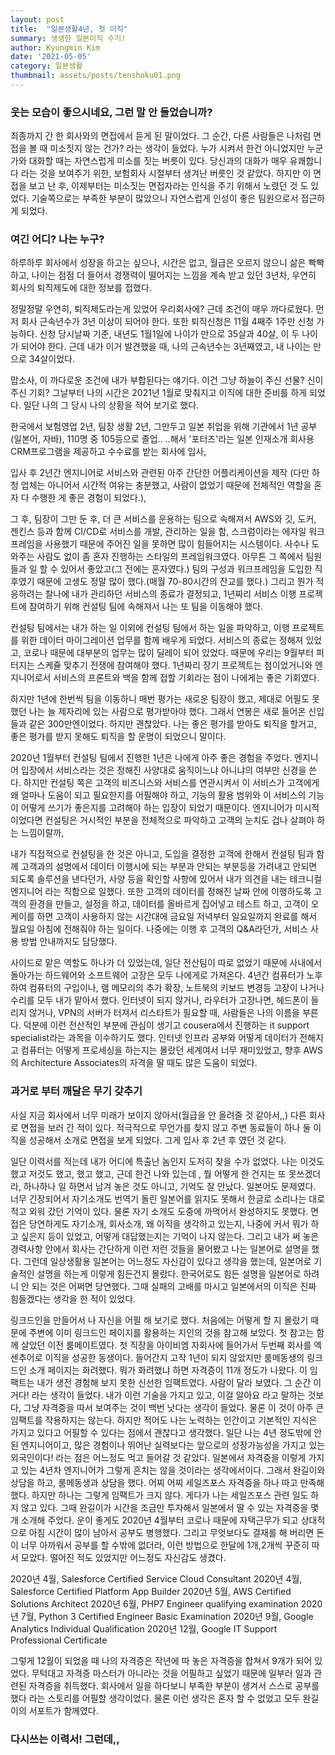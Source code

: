 ```yaml
---
layout: post
title:  "일본생활4년, 첫 이직"
summary: 생생한 일본이직 수기!
author: Kyungmin Kim
date: '2021-05-05'
category: 일본생활
thumbnail: assets/posts/tenshoku01.png
---
```


### 웃는 모습이 좋으시네요, 그런 말 안 들었습니까?

최종까지 간 한 회사와의 면접에서 듣게 된 말이었다. 
그 순간, 다른 사람들은 나처럼 면접을 볼 때 미소짓지 않는 건가? 라는 생각이 들었다. 
누가 시켜서 한건 아니었지만 누군가와 대화할 때는 자연스럽게 미소를 짓는 버릇이 있다. 당신과의 대화가 매우 유쾌합니다 라는 것을 보여주기 위한, 보험회사 시절부터 생겨난 버릇인 것 같았다. 하지만 이 면접을 보고 난 후, 이제부터는 미소짓는 면접자라는 인식을 주기 위해서 노렸던 것 도 있었다. 
기술쪽으로는 부족한 부분이 많았으니 자연스럽게 인성이 좋은 팀원으로서 접근하게 되었다.

### 여긴 어디? 나는 누구?

하루하루 회사에서 성장을 하고는 싶으나, 시간은 없고, 월급은 오르지 않으니 삶은 빡빡하고, 나이는 점점 더 들어서 경쟁력이 떨어지는 느낌을 계속 받고 있던 3년차, 우연히 회사의 퇴직제도에 대한 정보를 접했다. 

정말정말 우연히, 퇴직제도라는게 있었어 우리회사에? 근데 조건이 매우 까다로웠다. 
먼저 회사 근속년수가 3년 이상이 되어야 한다. 또한 퇴직신청은 11월 4째주 1주만 신청 가능하다. 
신청 당시날짜 기준, 내년도 1월1일에 나이가 만으로 35살과 40살, 이 두 나이가 되어야 한다. 
근데 내가 이거 발견했을 때, 나의 근속년수는 3년째였고, 내 나이는 만으로 34살이었다. 

맙소사, 이 까다로운 조건에 내가 부합된다는 얘기다. 이건 그냥 하늘이 주신 선물? 신이 주신 기회? 그날부터 나의 시간은 2021년 1월로 맞춰지고 이직에 대한 준비를 하게 되었다. 일단 나의 그 당시 나의 상황을 적어 보기로 했다. 

한국에서 보험영업 2년, 팀장 생활 2년, 
그만두고 일본 취업을 위해 기관에서 1년 공부(일본어, 자바), 110명 중 105등으로 졸업..
..해서 '포터즈'라는 일본 인재소개 회사용 CRM프로그램을 제공하고 수수료를 받는 회사에 입사,

입사 후 2년간 엔지니어로 서비스와 관련된 아주 간단한 어플리케이션을 제작 (다만 하청 업체는 아니어서 시간적 여유는 충분했고, 사람이 없었기 때문에 전체적인 역할을 혼자 다 수행한 게 좋은 경험이 되었다.), 

그 후, 팀장이 그만 둔 후, 더 큰 서비스를 운용하는 팀으로 속해져서 AWS와 깃, 도커, 젠킨스 등과 함께 CI/CD로 서비스를 개발, 관리하는 일을 함, 스크럼이라는 에자일 워크프레임을 사용했기 때문에 주어진 일을 못하면 많이 힘들어지는 시스템이다. 사수나 도와주는 사람도 없이 좀 혼자 진행하는 스타일의 프레임워크였다. 아무튼 그 쪽에서 팀원들과 일 할 수 있어서 좋았고(그 전에는 혼자였다.) 팀의 구성과 워크프레임을 도입한 직후였기 때문에 고생도 정말 많이 했다.(매월 70-80시간의 잔교를 했다.) 그리고 뭔가 적응하려는 찰나에 내가 관리하던 서비스의 종료가 결정되고, 1년짜리 서비스 이행 프로젝트에 참여하기 위해 컨설팅 팀에 속해져서 나는 또 팀을 이동해야 했다.

컨설팅 팀에서는 내가 하는 일 이외에 컨설팅 팀에서 하는 일을 파악하고, 이행 프로젝트를 위한 데이터 마이그레이션 업무를 함께 배우게 되었다. 서비스의 종료는 정해져 있었고, 코로나 때문에 대부분의 업무는 많이 딜레이 되어 있었다. 때문에 우리는 9월부터 피터지는 스케쥴 맞추기 전쟁에 참여해야 했다. 1년짜리 장기 프로젝트는 첨이었거니와 엔지니어로서 서비스의 프론트와 백을 함께 접할 기회라는 점이 나에게는 좋은 기회였다. 

하지만 1년에 한번씩 팀을 이동하니 매번 평가는 새로운 팀장이 했고, 제대로 어필도 못했던 나는 늘 제자리에 있는 사람으로 평가받아야 했다. 그래서 연봉은 새로 들어온 신입들과 같은 300만엔이었다.
하지만 괜찮았다. 나는 좋은 평가를 받아도 퇴직을 할거고, 좋은 평가를 받지 못해도 퇴직을 할 운명이 되었으니 말이다.

2020년 1월부터 컨설팅 팀에서 진행한 1년은 나에게 아주 좋은 경험을 주었다. 엔지니어 입장에서 서비스라는 것은 정해진 사양대로 움직이느냐 아니냐의 여부만 신경을 쓴다. 하지만 컨설팅 쪽은 고객의 비즈니스와 서비스를 연관시켜서 이 서비스가 고객에게 왜 얼마나 도움이 되고 필요한지를 어필해야 하고, 기능의 활용 범위와 이 서비스의 기능이 어떻게 쓰기가 좋은지를 고려해야 하는 입장이 되었기 때문이다. 엔지니어가 미시적이었다면 컨설팅은 거시적인 부분을 전체적으로 파악하고 고객의 눈치도 겁나 살펴야 하는 느낌이랄까,

내가 직접적으로 컨설팅을 한 것은 아니고, 도입을 결정한 고객에 한해서 컨설팅 팀과 함께 고객과의 설명에서 데이터 이행시에 되는 부분과 안되는 부분등을 가려내고 안되면 되도록 솔루션을 낸다던가, 사양 등을 확인할 사항에 있어서 내가 의견을 내는 테크니컬 엔지니어 라는 직함으로 일했다. 또한 고객의 데이터를 정해진 날짜 안에 이행하도록 고객의 환경을 만들고, 설정을 하고, 데이터를 올바르게 집어넣고 테스트 하고, 고객이 오케이를 하면 고객이 사용하지 않는 시간대에 금요일 저녁부터 일요일까지 완료를 해서 월요일 아침에 전해줘야 하는 일이다. 나중에는 이행 후 고객의 Q&A라던가, 서비스 사용 방법 안내까지도 담당했다.

사이드로 맡은 역할도 하나가 더 있었는데, 일단 전산팀이 따로 없었기 때문에 사내에서 돌아가는 하드웨어와 소프트웨어 고장은 모두 나에게로 가져온다. 4년간 컴퓨터가 노후하여 컴퓨터의 구입이나, 램 메모리의 추가 확장, 노트북의 키보드 변경등 고장이 나거나 수리를 모두 내가 맡아서 했다. 인터넷이 되지 않거나, 라우터가 고장나면, 헤드폰이 들리지 않거나, VPN의 서버가 터져서 리스타트가 필요할 때, 사람들은 나의 이름을 부른다. 덕분에 이런 전산적인 부분에 관심이 생기고 cousera에서 진행하는 it support specialist라는 과목을 이수하기도 했다. 인터넷 인프라 공부와 어떻게 데이터가 전해지고 컴퓨터는 어떻게 프로세싱을 하는지는 몰랐던 세계여서 너무 재미있었고, 향후 AWS 의 Architecture Associates의 자격을 딸 때도 많은 도움이 되었다.

### 과거로 부터 깨달은 무기 갖추기

사실 지금 회사에서 너무 미래가 보이지 않아서(월급을 안 올려줄 것 같아서,,) 다른 회사로 면접을 보러 간 적이 있다. 적극적으로 무언가를 찾지 않고 주변 동료들이 하나 둘 이직을 성공해서 소개로 면접을 보게 되었다. 그게 입사 후 2년 후 였던 것 같다.

일단 이력서를 적는데 내가 어디에 특출난 놈인지 도저히 찾을 수가 없었다. 나는 이것도 했고 저것도 했고, 했고 했고, 근데 한건 나와 있는데 , 뭘 어떻게 한 건지는 또 못쓰겠더라, 하나하나 일 하면서 남겨 놓은 것도 아니고, 기억도 잘 안났다. 일본어도 문제였다. 너무 긴장되어서 자기소개도 번역기 돌린 일본어를 읽지도 못해서 한글로 소리나는 대로 적고 외워 갔던 기억이 있다. 물론 자기 소개도 도중에 까먹어서 완성하지도 못했다. 면접은 당연하게도 자기소개, 회사소개, 왜 이직을 생각하고 있는지, 나중에 커서 뭐가 하고 싶은지 등이 있었고, 어떻게 대답했는지는 기억이 나지 않는다. 그리고 내가 써 놓은 경력사항 안에서 회사는 간단하게 이런 저런 것들을 물어봤고 나는 일본어로 설명을 했다. 그런데 일상생활용 일본어는 어느정도 자신감이 있다고 생각을 했는데, 일본어로 기술적인 설명을 하는게 이렇게 힘든건지 몰랐다. 한국어로도 힘든 설명을 일본어로 하려니 안 되는 것은 어쩌면 당연했다. 그때 실패의 고배를 마시고 일본에서의 이직은 진짜 힘들겠다는 생각을 한 적이 있었다. 

링크드인을 만들어서 나 자신을 어필 해 보기로 했다. 
처음에는 어떻게 할 지 몰랐기 때문에 주변에 이미 링크드인 페이지를 활용하는 지인의 것을 참고해 보았다.
첫 참고는 함께 살았던 이전 룸메이트였다.  첫 직장을 아이비엠 자회사에 들어가서 두번째 회사를 엑센추어로 이직을 성공한 동생이다. 들어간지 고작 1년이 되지 않았지만 룸메동생의 링크드인 소개 페이지는 화려했다. 뭐가 화려했냐 하면 자격증이 11개 정도가 나왔다. 이 임팩트는 내가 생전 경험해 보지 못한 신선한 임팩트였다. 사람이 달라 보였다. 그 순간 이거다! 라는 생각이 들었다. 내가 이런 기술을 가지고 있고, 이걸 알아요 라고 말하는 것보다, 그냥 자격증을 따서 보여주는 것이 백번 낫다는 생각이 들었다. 물론 이 것이 아주 큰 임팩트를 작용하지는 않는다. 하지만 적어도 나는 노력하는 인간이고 기본적인 지식은 가지고 있다고 어필할 수 있다는 점에서 괜찮다고 생각했다. 일단 나는 4년 정도밖에 안 된 엔지니어이고, 많은 경험이나 뛰어난 실력보다는 앞으로의 성장가능성을 가지고 있는 외국인이다! 라는 점은 어느정도 먹고 들어갈 것 같았다. 일본에서 자격증을 이렇게 가지고 있는 4년차 엔지니어가 그렇게 흔치는 않을 것이라는 생각에서이다.
그래서 완길이와 상담을 하고, 룸메동생과 상담을 했다. 어찌 어찌 세일즈포스 자격증을 하나 따고 만족해했다. 하지만 하나는 그렇게 임팩트가 크지 않다. 게다가 나는 세일즈포스 관련 일도 하지 않고 있다. 그때 완길이가 시간을 조금만 투자해서 일본에서 딸 수 있는 자격증을 몇개 소개해 주었다. 운이 좋게도 2020년 4월부터 코로나 때문에 자택근무가 되고 상대적으로 아침 시간이 많이 남아서 공부도 병행했다. 그리고 무엇보다도 결재를 해 버리면 돈이 너무 아까워서 공부를 할 수밖에 없더라, 이런 방법으로 한달에 1개,2개씩 꾸준히 따서 모았다. 떨어진 적도 있었지만 어느정도 자신감도 생겼다. 

2020년 4월, Salesforce Certified Service Cloud Consultant
2020년 4월, Salesforce Certified Platform App Builder
2020년 5월, AWS Certified Solutions Architect
2020년 6월, PHP7 Engineer qualifying examination
2020년 7월, Python 3 Certified Engineer Basic Examination
2020년 9월, Google Analytics Individual Qualification
2020년 12월, Google IT Support Professional Certificate

그렇게 12월이 되었을 때 나의 자격증은 작년에 따 놓은 자격증을 합쳐서 9개가 되어 있었다. 
무턱대고 자격증 마스터가 아니라는 것을 어필하고 싶었기 때문에 일부러 일과 관련된 자격증을 취득했다.  회사에서 일을 하다보니 부족한 부분이 생겨서 스스로 공부를 했다 라는 스토리를 어필할 생각이었다. 
물론 이런 생각은 혼자 할 수 없었고 모두 완길이의 서포트가 함께였다. 

### 다시쓰는 이력서! 그런데,,
